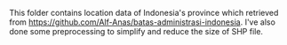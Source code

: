 This folder contains location data of Indonesia's province which retrieved from https://github.com/Alf-Anas/batas-administrasi-indonesia. I've also done some preprocessing to simplify and reduce the size of SHP file.

